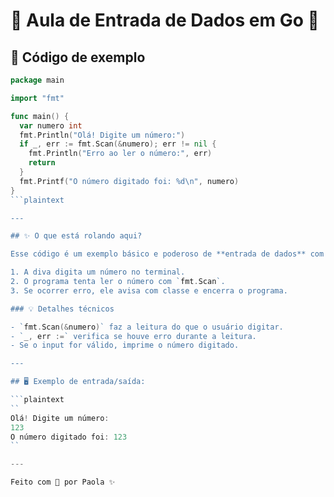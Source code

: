# 💖 Aula de Entrada de Dados em Go 💖

## 🌟 Código de exemplo

```go
package main

import "fmt"

func main() {
  var numero int
  fmt.Println("Olá! Digite um número:")
  if _, err := fmt.Scan(&numero); err != nil {
    fmt.Println("Erro ao ler o número:", err)
    return
  }
  fmt.Printf("O número digitado foi: %d\n", numero)
}
```plaintext

---

## ✨ O que está rolando aqui?

Esse código é um exemplo básico e poderoso de **entrada de dados** com tratamento de erro 🧠

1. A diva digita um número no terminal.
2. O programa tenta ler o número com `fmt.Scan`.
3. Se ocorrer erro, ele avisa com classe e encerra o programa.

### 💡 Detalhes técnicos

- `fmt.Scan(&numero)` faz a leitura do que o usuário digitar.
- `_, err :=` verifica se houve erro durante a leitura.
- Se o input for válido, imprime o número digitado.

---

## 🖥️ Exemplo de entrada/saída:

```plaintext
``
Olá! Digite um número:
123
O número digitado foi: 123
``

---

Feito com 💖 por Paola ✨

